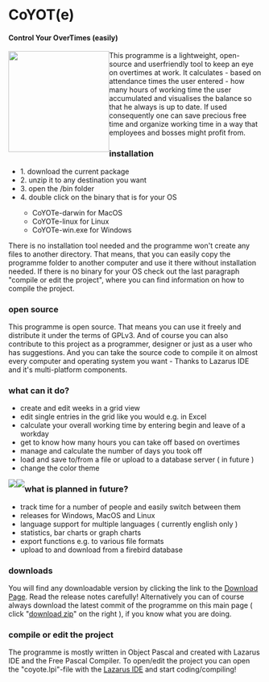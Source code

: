 # CoYOT(e)
#### Control Your OverTimes (easily)
<p align="left">
  <img style="float:left" src="https://camo.githubusercontent.com/d03c7836440de6dbc9eac0ea3cadcc5094afe6a2/68747470733a2f2f646c2e64726f70626f7875736572636f6e74656e742e636f6d2f752f37363932333834332f6e65772e706e67" width=200>   
</p>  
This programme is a lightweight, open-source and userfriendly tool to keep an eye on overtimes at work. It calculates - based on attendance times the user entered - how many hours of working time the user accumulated and visualises the balance so that he always is up to date. If used consequently one can save precious free time and organize working time in a way that employees and bosses might profit from. 

### installation
<p>
<ul>
<li>1.	download the current package</li>
<li>2.	unzip it to any destination you want</li>
<li>3.	open the /bin folder</li>
<li>4.	double click on the binary that is for your OS</li>
<ul>  
  <li>  CoYOTe-darwin for MacOS</li>
  <li>  CoYOTe-linux for Linux</li>
  <li>  CoYOTe-win.exe for Windows</li>
</ul>
</ul>
</p>
There is no installation tool needed and the programme won't create any files to another directory. That means, that you can easily copy the programme folder to another computer and use it there without installation needed. If there is no binary for your OS check out the last paragraph "compile or edit the project", where you can find information on how to compile the project.

### open source
This programme is open source. That means you can use it freely and distribute it under the terms of GPLv3. And of course you can also contribute to this project as a programmer, designer or just as a user who has suggestions. And you can take the source code to compile it on almost every computer and operating system you want - Thanks to Lazarus IDE and it's multi-platform components.

### what can it do?
<p>
<ul>
<li>  create and edit weeks in a grid view</li>
<li> 	edit single entries in the grid like you would e.g. in Excel </li>
<li>  calculate your overall working time by entering begin and leave of a workday </li>
<li>  get to know how many hours you can take off based on overtimes </li> 
<li>  manage and calculate the number of days you took off </li>
<li>  load and save to/from a file or upload to a database server ( in future )</li>
<li>  change the color theme </li>
</ul>
</p>

<img style="float:left" src="https://camo.githubusercontent.com/cbbf2c1edd2d710605b376abdb9121b6ec7e5838/68747470733a2f2f646c2e64726f70626f7875736572636f6e74656e742e636f6d2f752f37363932333834332f53637265656e73686f742532302d25323031342e30362e323031342532302d2532303232253341313525334133302e706e67">

<img style="float:left" src="https://camo.githubusercontent.com/a6fd91bb65acfd2735e9546ff6823ec62b903472/68747470733a2f2f646c2e64726f70626f7875736572636f6e74656e742e636f6d2f752f37363932333834332f626572756673736368756c652e706e67">

### what is planned in future?
<p>
<ul>
<li>  track time for a number of people and easily switch between them </li>
<li>  releases for Windows, MacOS and Linux </li>
<li>  language support for multiple languages ( currently english only ) </li>
<li>  statistics, bar charts or graph charts </li>
<li>  export functions e.g. to various file formats </li>
<li>  upload to and download from a firebird database </li> 
</ul>
</p>

### downloads
You will find any downloadable version by clicking the link to the <a href="https://github.com/ComradePhilos/CoYOTe/releases">Download Page</a>. Read the release notes carefully! Alternatively you can of course always download
the latest commit of the programme on this main page ( click "<a href="https://github.com/ComradePhilos/CoYOTe/archive/master.zip">download zip</a>" on the right ), if you know what you are doing. 


### compile or edit the project
The programme is mostly written in Object Pascal and created with Lazarus IDE and the Free Pascal Compiler. To open/edit the project you can open the "coyote.lpi"-file with the <a href="http://www.lazarus.freepascal.org/">Lazarus IDE</a> 
and start coding/compiling!

